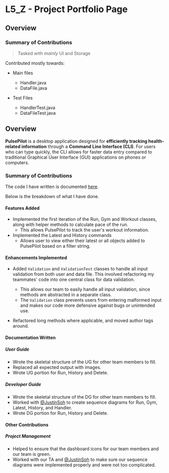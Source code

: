 # L5_Z - Project Portfolio Page

## Overview


### Summary of Contributions
> Tasked with _mainly_ UI and Storage

Contributed mostly towards:
- Main files
  - Handler.java
  - DataFile.java

- Test Files
  - HandlerTest.java
  - DataFileTest.java

## Overview

**PulsePilot** is a desktop application designed for **efficiently tracking health-related information** through a **Command Line Interface (CLI)**. For users who can type quickly, the CLI allows for faster data entry compared to traditional Graphical User Interface (GUI) applications on phones or computers.


### Summary of Contributions

The code I have written is documented [here](https://nus-cs2113-ay2324s2.github.io/tp-dashboard/?search=l5_z&breakdown=true&sort=groupTitle%20dsc&sortWithin=title&since=2024-02-23&timeframe=commit&mergegroup=&groupSelect=groupByRepos&checkedFileTypes=docs~functional-code~test-code~other).

Below is the breakdown of what I have done.

#### Features Added

- Implemented the first iteration of the Run, Gym and Workout classes, along with helper methods to calculate pace of the run.
  - This allows PulsePilot to track the user's workout information.
- Implemented the Latest and History commands
  - Allows user to view either their latest or all objects added to PulsePilot based on a filter string.

#### Enhancements Implemented

- Added `Validation` and `ValidationTest` classes to handle all input validation from both user and data file. This involved refactoring my teammates' code into one central class for data validation.
  - This allows our team to easily handle all input validation, since methods are abstracted in a separate class.
  - The `Validation` class prevents users from entering malformed input and makes our code more defensive against bugs or unintended use.

- Refactored long methods where applicable, and moved author tags around.

#### Documentation Written

##### User Guide

- Wrote the skeletal structure of the UG for other team members to fill.
- Replaced all expected output with images.
- Wrote UG portion for Run, History and Delete.

##### Developer Guide

- Wrote the skeletal structure of the DG for other team members to fill.
- Worked with [@JustinSoh](https://github.com/JustinSoh) to create sequence diagrams for Run, Gym, Latest, History, and Handler.
- Wrote DG portion for Run, History and Delete.

#### Other Contributions

##### Project Management

- Helped to ensure that the dashboard icons for our team members and our team is green.
- Worked with our TA and [@JustinSoh](https://github.com/JustinSoh) to make sure our sequence diagrams were implemented properly and were not too complicated.